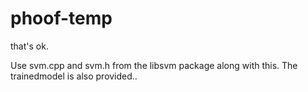 # phoof-temp
that's ok.

Use svm.cpp and svm.h from the libsvm package along with this. The trainedmodel is also provided..
